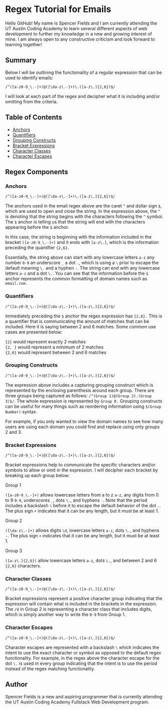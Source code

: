 # Regex Tutorial for Emails

Hello GitHub! My name is Spencer Fields and I am currently attending the UT Austin Coding Academy to learn several different aspects of web development to further my knowledge in a new and growing interest of mine. I am always open to any constructive criticism and look forward to learning together!

## Summary

Below I will be outlining the functionality of a regular expression that can be used to identify emails:

`/^([a-z0-9_\.-]+)@([\da-z\.-]+)\.([a-z\.]{2,6})$/`  

I will look at each part of the regex and decipher what it is including and/or omitting from the criteria.

## Table of Contents

- [Anchors](#anchors)
- [Quantifiers](#quantifiers)
- [Grouping Constructs](#grouping-constructs)
- [Bracket Expressions](#bracket-expressions)
- [Character Classes](#character-classes)
- [Character Escapes](#character-escapes)

## Regex Components

### Anchors

`/^([a-z0-9_\.-]+)@([\da-z\.-]+)\.([a-z\.]{2,6})$/`

The anchors used in the email regex above are the caret  `^` and dollar sign `$`, which are used to open and close the string. In the expression above, the `^` is denoting that the string begins with the characters following the `^` symbol. The `$` anchor is telling us that the string will end with the characters appearing before the `$` anchor. 

In this case, the string is beginning with the information included in the bracket `([a-z0-9_\.-]+)` and it ends with `[a-z\.]`, which is the information preceding the quantifier `{2,6}.`

Essentially, the string above can start with any lowercase letters `a-z` any number `0-9` an underscore `_` a dot `.`, which is using a `\` prior to escape the default meaning `\.` and a hyphen `-`. The string can end with any lowercase letters `a-z` and a dot `\.`. You can see that the information before the `$` anchor represents the common formatting of domain names such as `email.com.`

### Quantifiers

`/^([a-z0-9_\.-]+)@([\da-z\.-]+)\.([a-z\.]{2,6})$/`

Immediately preceding the `$` anchor the regex expression has `{2,6}.` This is a quantifier that is communicating the amount of matches that can be included. Here it is saying between 2 and 6 matches. Some common use cases are presented below:

`{2}` would represent exactly 2 matches  
`{2, }` would represent a minimum of 2 matches  
`{2,6}` would represent between 2 and 6 matches

### Grouping Constructs

`/^([a-z0-9_\.-]+)@([\da-z\.-]+)\.([a-z\.]{2,6})$/`

The expression above includes a capturing grouping construct which is represented by the enclosing parenthesis around each group. There are three groups being captured as follows: `/^(Group 1)@(Group 2).(Group 3)$/`. The whole expression is represented by `Group 0.` Grouping constructs can be useful for many things such as reordering information using `$(Group Number)` syntax.

For example, if you only wanted to view the domain names to see how many users are using each domain you could find and replace using only groups 2 and 3.

### Bracket Expressions

`/^([a-z0-9_\.-]+)@([\da-z\.-]+)\.([a-z\.]{2,6})$/`

Bracket expressions help to communicate the specific characters and/or symbols to allow or omit in the expression. I will decipher each bracket by breaking up each group below:

Group 1 

`([a-z0-9_\.-]+)`
allows lowercase letters from a to z `a-z`, any digits from 0 to 9 `0-9`, underscores `_`, dots `\.`, and hyphens `-`. Note that the period includes a backslash `\` before it to escape the default behavior of the dot `.`. The plus sign `+` indicates that it can be any length, but it must be at least 1.

Group 2

`([\da-z\.-]+)` 
allows digits `\d`, lowercase letters `a-z`, dots `\.`, and hyphens `-`. The plus sign `+` indicates that it can be any length, but it must be at least 1.

Group 3

`([a-z\.]{2,6})` 
allow lowercase letters `a-z`, dots `\.`, and between 2 and 6 `{2,6}` characters.

### Character Classes

`/^([a-z0-9_\.-]+)@([\da-z\.-]+)\.([a-z\.]{2,6})$/`

Bracket expressions represent a positive character group indicating that the expression will contain what is included in the brackets in the expression.
The `/d` in Group 2 is representing a character class that includes digits, which is simply another way to write the `0-9` from Group 1.

### Character Escapes

`/^([a-z0-9_\.-]+)@([\da-z\.-]+)\.([a-z\.]{2,6})$/`

Character escapes are represented with a backslash `\` which indicates the intent to use the exact character or symbol as opposed to the default regex functionality. For example, in the regex above the character escape for the dot `\.` is used in every group indicating that the intent is to use the period instead of the regex matching functionality.

## Author

Spencer Fields is a new and aspiring programmer that is currently attending the UT Austin Coding Academy Fullstack Web Development program.